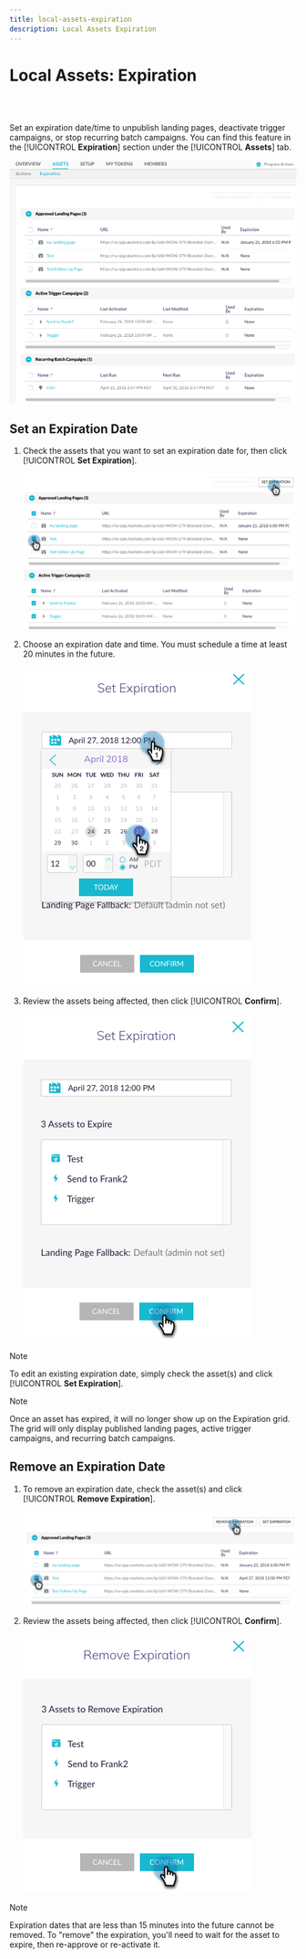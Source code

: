 ```yaml
---
title: local-assets-expiration
description: Local Assets Expiration
---
```


# Local Assets: Expiration

<br>&nbsp;

Set an expiration date/time to unpublish landing pages, deactivate trigger campaigns, or stop recurring batch campaigns. You can find this feature in the [!UICONTROL **Expiration**] section under the [!UICONTROL **Assets**] tab.

   ![Image One](/help/sky/assets/programs/local-assets-expiration/local-assets-expiration-1.png)

## Set an Expiration Date

1. Check the assets that you want to set an expiration date for, then click [!UICONTROL **Set Expiration**].

   ![Image Two](/help/sky/assets/programs/local-assets-expiration/local-assets-expiration-2.png)

1. Choose an expiration date and time. You must schedule a time at least 20 minutes in the future.

   ![Image Three](/help/sky/assets/programs/local-assets-expiration/local-assets-expiration-3.png)

1. Review the assets being affected, then click [!UICONTROL **Confirm**].

   ![Image Four](/help/sky/assets/programs/local-assets-expiration/local-assets-expiration-4.png)

>[!NOTE]
>
>To edit an existing expiration date, simply check the asset(s) and click [!UICONTROL **Set Expiration**].

>[!NOTE]
>
>Once an asset has expired, it will no longer show up on the Expiration grid. The grid will only display published landing pages, active trigger campaigns, and recurring batch campaigns.

## Remove an Expiration Date

1. To remove an expiration date, check the asset(s) and click [!UICONTROL **Remove Expiration**].

   ![Image Five](/help/sky/assets/programs/local-assets-expiration/local-assets-expiration-5.png)

1. Review the assets being affected, then click [!UICONTROL **Confirm**].

   ![Image Six](/help/sky/assets/programs/local-assets-expiration/local-assets-expiration-6.png)

>[!NOTE]
>
>Expiration dates that are less than 15 minutes into the future cannot be removed. To "remove" the expiration, you'll need to wait for the asset to expire, then re-approve or re-activate it.
